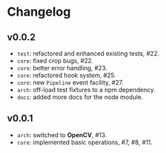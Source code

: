 # Changelog

## v0.0.2

- `test`: refactored and enhanced existing tests, #22.
- `core`: fixed crop bugs, #22.
- `core`: better error handling, #23.
- `core`: refactored hook system, #25.
- `core`: new `Pipeline` event facility, #27.
- `arch`: off-load test fixtures to a npm dependency.
- `docs`: added more docs for the node module.

## v0.0.1

- `arch`: switched to **OpenCV**, #13.
- `core`: implemented basic operations, #7, #8, #11.
